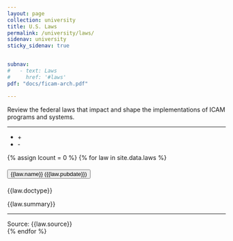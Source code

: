 ```yaml
---
layout: page
collection: university
title: U.S. Laws
permalink: /university/laws/
sidenav: university
sticky_sidenav: true


subnav:
#   - text: Laws
#     href: '#laws'
pdf: "docs/ficam-arch.pdf"

---
```


Review the federal laws that impact and shape the implementations of ICAM programs and systems.
<hr/>
<ul class="gsa-expand-collapse-group" title="Expand or Collapse All" aria-label="Expand or Collapse All">
  <li class="gsa-expand-button" onclick="expandToggle()" onkeydown="expandToggle()" title="Expand All" aria-label="Expand All" tabindex="0">   +   </li>
  <li class="gsa-collapse-button" onclick="collapseToggle()" onkeydown="collapseToggle()" title="Collapse All" aria-label="Collapse All" tabindex="0">   -   </li>
</ul>
{% assign lcount = 0 %}
{% for law in site.data.laws %} 
<div class="usa-accordion usa-accordion--bordered">
  <h4 class="usa-accordion__heading">
    <button type="button" class="usa-accordion__button gsa-normal-text gsa-target-accordion-header" aria-expanded="{{law.expanded}}" aria-controls="gsa-{{forloop.index}}">
      {{law.name}} ({{law.pubdate}})
    </button>
  </h4>
  <div id="gsa-{{forloop.index}}" class="usa-accordion__content usa-prose gsa-target-accordion-content-area gsa-card" onclick="navigateTo('{{law.url}}')" onkeydown="navigateTo('{{law.url}}')" aria-label="{{law.name}}" tabindex="0">
        <div class="display-flex flex-column flex-align-end">
          <span class="usa-tag">{{law.doctype}}</span>
        </div>
        <p>{{law.summary}}</p>
        <hr/>
        <div class="display-flex flex-column flex-align-end">  
          <span class="gsa-source usa-link usa-link--external">Source: {{law.source}}</span>
        </div>
        <!-- 
        <div class="display-flex flex-column flex-align-end">
            <button class="usa-button"><span class="usa-link usa-link--external" style="color: white">View</span></button>
        </div>
        -->
  </div>
</div>
{% endfor %}
